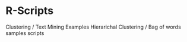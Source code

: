 # R-Scripts
Clustering / Text Mining Examples
Hierarichal Clustering / Bag of words samples scripts
